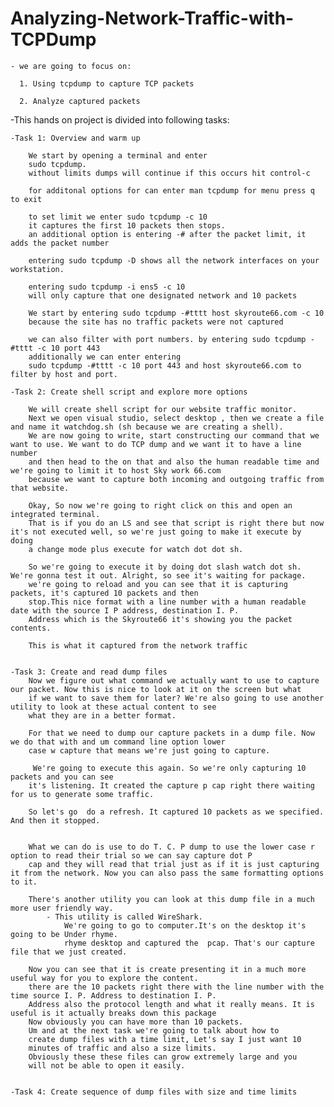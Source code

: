 # Analyzing-Network-Traffic-with-TCPDump
    - we are going to focus on:

      1. Using tcpdump to capture TCP packets

      2. Analyze captured packets


-This hands on project is divided into following tasks:

    -Task 1: Overview and warm up
    
        We start by opening a terminal and enter
        sudo tcpdump.
        without limits dumps will continue if this occurs hit control-c

        for additonal options for can enter man tcpdump for menu press q to exit

        to set limit we enter sudo tcpdump -c 10 
        it captures the first 10 packets then stops.
        an additional option is entering -# after the packet limit, it adds the packet number

        entering sudo tcpdump -D shows all the network interfaces on your workstation.

        entering sudo tcpdump -i ens5 -c 10
        will only capture that one designated network and 10 packets 

        We start by entering sudo tcpdump -#tttt host skyroute66.com -c 10
        because the site has no traffic packets were not captured

        we can also filter with port numbers. by entering sudo tcpdump -#tttt -c 10 port 443 
        additionally we can enter entering 
        sudo tcpdump -#tttt -c 10 port 443 and host skyroute66.com to filter by host and port. 
        
    -Task 2: Create shell script and explore more options
    
        We will create shell script for our website traffic monitor.
        Next we open visual studio, select desktop , then we create a file and name it watchdog.sh (sh because we are creating a shell).
        We are now going to write, start constructing our command that we want to use. We want to do TCP dump and we want it to have a line number
        and then head to the on that and also the human readable time and we're going to limit it to host Sky work 66.com
        because we want to capture both incoming and outgoing traffic from that website.
        
        Okay, So now we're going to right click on this and open an integrated terminal. 
        That is if you do an LS and see that script is right there but now it's not executed well, so we're just going to make it execute by doing 
        a change mode plus execute for watch dot dot sh.
         
        So we're going to execute it by doing dot slash watch dot sh. We're gonna test it out. Alright, so see it's waiting for package.
        we're going to reload and you can see that it is capturing packets, it's captured 10 packets and then
        stop.This nice format with a line number with a human readable date with the source I P address, destination I. P.
        Address which is the Skyroute66 it's showing you the packet contents. 

        This is what it captured from the network traffic
   
    
    -Task 3: Create and read dump files
        Now we figure out what command we actually want to use to capture our packet. Now this is nice to look at it on the screen but what
        if we want to save them for later? We're also going to use another utility to look at these actual content to see
        what they are in a better format. 
        
        For that we need to dump our capture packets in a dump file. Now we do that with and um command line option lower
        case w capture that means we're just going to capture. 

         We're going to execute this again. So we're only capturing 10 packets and you can see
        it's listening. It created the capture p cap right there waiting for us to generate some traffic.
        
        So let's go  do a refresh. It captured 10 packets as we specified. And then it stopped.


        What we can do is use to do T. C. P dump to use the lower case r option to read their trial so we can say capture dot P
        cap and they will read that trial just as if it is just capturing it from the network. Now you can also pass the same formatting options to it.

        There's another utility you can look at this dump file in a much more user friendly way.
            - This utility is called WireShark.
                We're going to go to computer.It's on the desktop it's going to be Under rhyme.
                rhyme desktop and captured the  pcap. That's our capture file that we just created.

        Now you can see that it is create presenting it in a much more useful way for you to explore the content.
        there are the 10 packets right there with the line number with the time source I. P. Address to destination I. P.
        Address also the protocol length and what it really means. It is useful is it actually breaks down this package
        Now obviously you can have more than 10 packets.
        Um and at the next task we're going to talk about how to
        create dump files with a time limit, Let's say I just want 10
        minutes of traffic and also a size limits.
        Obviously these these files can grow extremely large and you
        will not be able to open it easily.

        
    -Task 4: Create sequence of dump files with size and time limits






